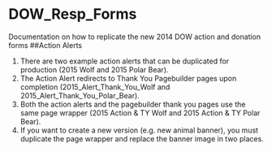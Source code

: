 # DOW_Resp_Forms
Documentation on how to replicate the new 2014 DOW action and donation forms
##Action Alerts
1. There are two example action alerts that can be duplicated for production (2015 Wolf and 2015 Polar Bear).
2. The Action Alert redirects to Thank You Pagebuilder pages upon completion (2015_Alert_Thank_You_Wolf and 2015_Alert_Thank_You_Polar_Bear). 
3. Both the action alerts and the pagebuilder thank you pages use the same page wrapper (2015 Action & TY Wolf and 2015 Action & TY Polar Bear).
4. If you want to create a new version (e.g. new animal banner), you must duplicate the page wrapper and replace the banner image in two places.
